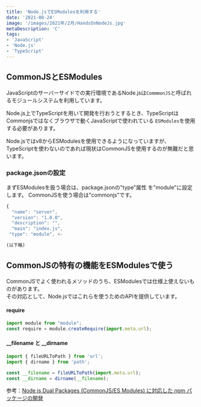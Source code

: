 ```yaml
---
title: 'Node.jsでESModulesを利用する'
date: '2021-08-24'
image: '/images/2021年/2月/HandsOnNodeJs.jpg'
metaDescription: 'C'
tags: 
- 'JavaScript'
- 'Node.js'
- 'TypeScript'
---
```


## CommonJSとESModules

JavaScriptのサーバーサイドでの実行環境であるNode.jsは<code>CommmonJS</code>と呼ばれるモジュールシステムを利用しています。

Node.js上でTypeScriptを用いて開発を行おうとするとき、TypeScriptはCommonjsではなくブラウザで動くJavaScriptで使われている
<code>ESModules</code>を使用する必要があります。

Node.jsではv8からESModulesを使用できるようになっていますが、TypeScriptを使わないのであれば現状はCommonJSを使用するのが無難だと思います。


### package.jsonの設定

まずESModulesを扱う場合は、package.jsonの"type"属性 を"module"に設定します。
CommonJSを使う場合は"commonjs"です。

```javascript
{
  "name": "server",
  "version": "1.0.0",
  "description": "",
  "main": "index.js",
 "type": "module", <- 

(以下略)
 ```
## CommonJSの特有の機能をESModulesで使う

CommonJSでよく使われるメソッドのうち、ESModulesでは仕様上使えないものがあります。<br>
その対応として、Node.jsではこれらを使うためのAPIを提供しています。


#### require
```javascript
import module from "module";
const require = module.createRequire(import.meta.url);

```

#### __filename と __dirname
```javascript
import { fileURLToPath } from 'url';
import { dirname } from 'path';

const __filename = fileURLToPath(import.meta.url);
const __dirname = dirname(__filename);
```

参考：[Node.js Dual Packages (CommonJS/ES Modules) に対応した npm パッケージの開発](https://blog.cybozu.io/entry/2020/10/06/170000#mjs-%E3%81%A8-cjs)
